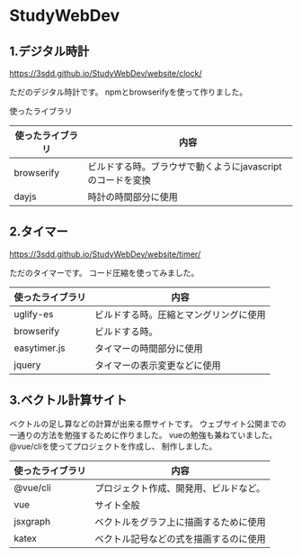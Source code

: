 # StudyWebDev
 

## 1.デジタル時計
https://3sdd.github.io/StudyWebDev/website/clock/

ただのデジタル時計です。
npmとbrowserifyを使って作りました。

使ったライブラリ

| 使ったライブラリ | 内容|
|- | - |
|browserify | ビルドする時。ブラウザで動くようにjavascriptのコードを変換 |
| dayjs | 時計の時間部分に使用|

## 2.タイマー
https://3sdd.github.io/StudyWebDev/website/timer/

ただのタイマーです。
コード圧縮を使ってみました。

| 使ったライブラリ | 内容|
|- | - |
|uglify-es | ビルドする時。圧縮とマングリングに使用 |
|browserify | ビルドする時。 |
| easytimer.js | タイマーの時間部分に使用|
| jquery | タイマーの表示変更などに使用|

## 3.ベクトル計算サイト

ベクトルの足し算などの計算が出来る際サイトです。
ウェブサイト公開までの一通りの方法を勉強するために作りました。
vueの勉強も兼ねていました。@vue/cliを使ってプロジェクトを作成し、
制作しました。

| 使ったライブラリ | 内容|
|- | - |
|@vue/cli | プロジェクト作成、開発用、ビルドなど。 |
|vue | サイト全般 |
| jsxgraph |ベクトルをグラフ上に描画するために使用|
| katex | ベクトル記号などの式を描画するのに使用|